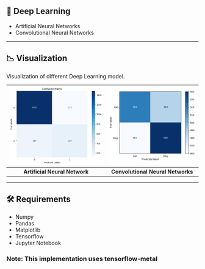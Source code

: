 ## 📎 Deep Learning

- Artificial Neural Networks
- Convolutional Neural Networks
---

## 📉 Visualization

Visualization of different Deep Learning model.

| ![Image 1](./images/ann.png) | ![Image 2](./images/cnn.png) |
|:--------------------------------:|:--------------------------------:|
| **Artificial Neural Network**          | **Convolutional Neural Networks**          |

---

## 🛠️ Requirements

- Numpy
- Pandas 
- Matplotlib
- Tensorflow
- Jupyter Notebook

### Note: This implementation uses tensorflow-metal

